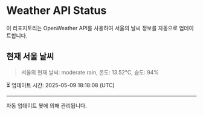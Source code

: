 
# Weather API Status

이 리포지토리는 OpenWeather API를 사용하여 서울의 날씨 정보를 자동으로 업데이트합니다.

## 현재 서울 날씨
> 서울의 현재 날씨: moderate rain, 온도: 13.52°C, 습도: 94%

⏳ 업데이트 시간: 2025-05-09 18:18:08 (UTC)

---
자동 업데이트 봇에 의해 관리됩니다.
